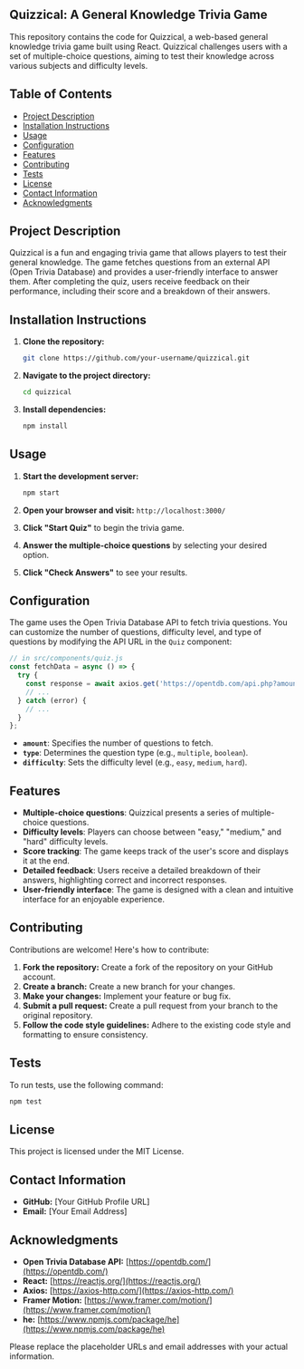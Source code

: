 ## Quizzical: A General Knowledge Trivia Game

This repository contains the code for Quizzical, a web-based general knowledge trivia game built using React.  Quizzical challenges users with a set of multiple-choice questions, aiming to test their knowledge across various subjects and difficulty levels. 

## Table of Contents

- [Project Description](#project-description)
- [Installation Instructions](#installation-instructions)
- [Usage](#usage)
- [Configuration](#configuration)
- [Features](#features)
- [Contributing](#contributing)
- [Tests](#tests)
- [License](#license)
- [Contact Information](#contact-information)
- [Acknowledgments](#acknowledgments)

## Project Description

Quizzical is a fun and engaging trivia game that allows players to test their general knowledge. The game fetches questions from an external API (Open Trivia Database) and provides a user-friendly interface to answer them. After completing the quiz, users receive feedback on their performance, including their score and a breakdown of their answers. 

## Installation Instructions

1. **Clone the repository:**
   ```bash
   git clone https://github.com/your-username/quizzical.git
   ```

2. **Navigate to the project directory:**
   ```bash
   cd quizzical
   ```

3. **Install dependencies:**
   ```bash
   npm install
   ```

## Usage

1. **Start the development server:**
   ```bash
   npm start
   ```

2. **Open your browser and visit:** `http://localhost:3000/`

3. **Click "Start Quiz"** to begin the trivia game.

4. **Answer the multiple-choice questions** by selecting your desired option.

5. **Click "Check Answers"** to see your results.

## Configuration

The game uses the Open Trivia Database API to fetch trivia questions. You can customize the number of questions, difficulty level, and type of questions by modifying the API URL in the `Quiz` component:

```javascript
// in src/components/quiz.js
const fetchData = async () => {
  try {
    const response = await axios.get('https://opentdb.com/api.php?amount=5&type=multiple');
    // ...
  } catch (error) {
    // ...
  }
};
```

- **`amount`**: Specifies the number of questions to fetch.
- **`type`**: Determines the question type (e.g., `multiple`, `boolean`). 
- **`difficulty`**: Sets the difficulty level (e.g., `easy`, `medium`, `hard`).

## Features

- **Multiple-choice questions**: Quizzical presents a series of multiple-choice questions.
- **Difficulty levels**:  Players can choose between "easy," "medium," and "hard" difficulty levels.
- **Score tracking**: The game keeps track of the user's score and displays it at the end.
- **Detailed feedback**: Users receive a detailed breakdown of their answers, highlighting correct and incorrect responses.
- **User-friendly interface**: The game is designed with a clean and intuitive interface for an enjoyable experience.

## Contributing

Contributions are welcome! Here's how to contribute:

1. **Fork the repository:** Create a fork of the repository on your GitHub account.
2. **Create a branch:** Create a new branch for your changes.
3. **Make your changes:** Implement your feature or bug fix.
4. **Submit a pull request:** Create a pull request from your branch to the original repository.
5. **Follow the code style guidelines:** Adhere to the existing code style and formatting to ensure consistency.

## Tests

To run tests, use the following command:

```bash
npm test
```

## License

This project is licensed under the MIT License.

## Contact Information

- **GitHub:** [Your GitHub Profile URL]
- **Email:** [Your Email Address]

## Acknowledgments

- **Open Trivia Database API:** [https://opentdb.com/](https://opentdb.com/)
- **React:** [https://reactjs.org/](https://reactjs.org/)
- **Axios:** [https://axios-http.com/](https://axios-http.com/)
- **Framer Motion:** [https://www.framer.com/motion/](https://www.framer.com/motion/)
- **he:** [https://www.npmjs.com/package/he](https://www.npmjs.com/package/he)

Please replace the placeholder URLs and email addresses with your actual information. 
